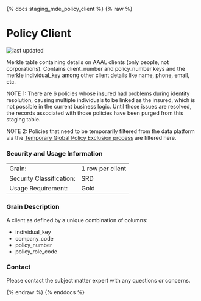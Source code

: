 {% docs staging_mde_policy_client %}
{% raw %}

# Policy Client

![last updated](assets/update_badges/staging_mde_policy_client.svg)

Merkle table containing details on AAAL clients (only people, not corporations). Contains client_number and policy_number keys and the  
merkle individual_key among other client details like name, phone, email, etc.

NOTE 1: There are 6 policies whose insured had problems during identity resolution, causing multiple
individuals to be linked as the insured, which is not possible in the current
business logic. Until those issues are resolved, the records associated with those policies
have been purged from this staging table.

NOTE 2: Policies that need to be temporarily filtered from the data platform via the [Temporary Global Policy Exclusion 
process](https://aaalife-data.atlassian.net/wiki/spaces/DPF/pages/11498160129/Temporary+Global+Policy+Exclusion) are filtered here.

### Security and Usage Information
|     |     |
| --- | --- |
| Grain:                   | 1 row per client |
| Security Classification: | SRD |
| Usage Requirement:       | Gold |

### Grain Description
A client as defined by a unique combination of columns:
+ individual_key
+ company_code
+ policy_number
+ policy_role_code

### Contact
Please contact the subject matter expert with any questions or concerns.

{% endraw %}
{% enddocs %}